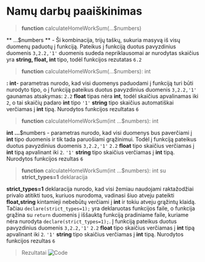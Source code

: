 # Namų darbų paaiškinimas
> **function** calculateHomeWorkSum(...$numbers)

** ...$numbers ** - Ši kombinacija, trijų taškų, sukuria masyvą iš visų duomenų paduotų į funkciją. Pateikus į funkciją duotus pavyzdinius duomenis `3,2.2,'1'`  duomenis sudeda nepriklausomai ar nurodytas skaičius yra **string, float, int** tipo, todėl funkcijos rezutatas `6.2`

> **function** calculateHomeWorkSum(...$numbers): int

**: int**- parametras nurodo, kad visi duomenys paduodami į funkciją turi būti nurodyto tipo, o į funkciją pateikus duotus pavyzdinius duomenis `3,2.2,'1'` gaunamas atsakymas:
`2.2` **float** tipas nėra **int**, todėl skaičius apvalinamas iki `2`, o tai skaičių padaro **int** tipo
`'1'` **string** tipo skaičius automatiškai verčiamas į **int** tipą.
Nurodytos funkcijos rezultatas `6`


> **function** calculateHomeWorkSum(int ...$numbers): int

**int ...**$numbers - parametras nurodo, kad visi duomenys bus paverčiami į **int** tipo duomenis ir tik tada paruošiami grąžinimui. Todėl į funkciją pateikus duotus pavyzdinius duomenis `3,2.2,'1'` 
`2.2` **float** tipo skaičius verčiamas į **int** tipą apvalinant iki `2`.
`'1'` **string** tipo skaičius verčiamas į **int** tipą.
Nurodytos funkcijos rezultas `6`


> **function** calculateHomeWorkSum(int ...$numbers): int su **strict_types=1** deklaracija

**strict_types=1** deklaracija nurodo, kad visi žemiau naudojami raktažodžiai privalo atitikti tuos, kuriuos nurodoma, vadinasi šiuo atveju pateikti **float,string** kintamieji nebebūtų verčiami į **int** ir tokiu atveju grąžintų klaidą. Tačiau `declare(strict_types=1);` yra deklaruotas funkcijos faile, o funkcija grąžina su `return` duomenis į iššauktą funkciją pradiniame faile, kuriame nėra nurodyta `declare(strict_types=1);`.
Į funkciją pateikus duotus pavyzdinius duomenis `3,2.2,'1'` 
`2.2` **float** tipo skaičius verčiamas į **int** tipą apvalinant iki `2`.
`'1'` **string** tipo skaičius verčiamas į **int** tipą.
Nurodytos funkcijos rezultas `6`

> Rezultatai
![Code](http://nfq-siauliai.us.lt/NFQHomeWork1/nfq.png "Code")
